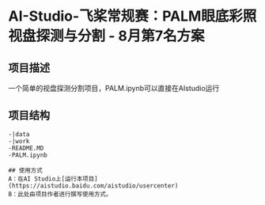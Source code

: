 # AI-Studio-飞桨常规赛：PALM眼底彩照视盘探测与分割 - 8月第7名方案

## 项目描述
一个简单的视盘探测分割项目，PALM.ipynb可以直接在AIstudio运行

## 项目结构
```
-|data
-|work
-README.MD
-PALM.ipynb

## 使用方式
A：在AI Studio上[运行本项目](https://aistudio.baidu.com/aistudio/usercenter)
B：此处由项目作者进行撰写使用方式。
